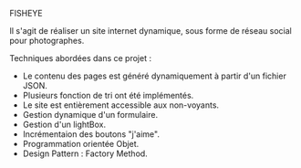 FISHEYE


Il s'agit de réaliser un site internet dynamique, sous forme de réseau social pour photographes.


Techniques abordées dans ce projet :
- Le contenu des pages est généré dynamiquement à partir d'un fichier JSON. 
- Plusieurs fonction de tri ont été implémentés.
- Le site est entièrement accessible aux non-voyants.
- Gestion dynamique d'un formulaire.
- Gestion d'un lightBox.
- Incrémentaion des boutons "j'aime".
- Programmation orientée Objet.
- Design Pattern : Factory Method. 



